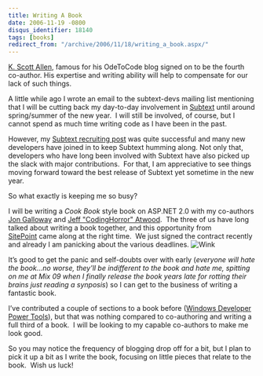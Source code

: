 ```yaml
---
title: Writing A Book
date: 2006-11-19 -0800
disqus_identifier: 18140
tags: [books]
redirect_from: "/archive/2006/11/18/writing_a_book.aspx/"
---
```


[K. Scott
Allen](http://odetocode.com/blogs/scott/ "Scott Allen's Blog"), famous
for his OdeToCode blog signed on to be the fourth co-author. His
expertise and writing ability will help to compensate for our lack of
such things.

A little while ago I wrote an email to the subtext-devs mailing list
mentioning that I will be cutting back my day-to-day involvement in
[Subtext](http://subtextproject.com/ "Subtext Project Website") until
around spring/summer of the new year.  I will still be involved, of
course, but I cannot spend as much time writing code as I have been in
the past.

However, my [Subtext recruiting
post](https://haacked.com/archive/2006/11/03/Seriously_Cool_Jobs_Available.aspx "Cool Jobs Available")
was quite successful and many new developers have joined in to keep
Subtext humming along. Not only that, developers who have long been
involved with Subtext have also picked up the slack with major
contributions.  For that, I am appreciative to see things moving forward
toward the best release of Subtext yet sometime in the new year.

So what exactly is keeping me so busy? 

I will be writing a *Cook Book* style book on ASP.NET 2.0 with my
co-authors [Jon Galloway](http://weblogs.asp.net/jgalloway/) and [Jeff
"CodingHorror" Atwood](http://codinghorror.com/ "Coding Horror").  The
three of us have long talked about writing a book together, and this
opportunity from [SitePoint](http://www.sitepoint.com/ "SitePoint") came
along at the right time.  We just signed the contract recently and
already I am panicking about the various deadlines.
![Wink](https://haacked.com/Images/emotions/smiley-wink.gif)

It’s good to get the panic and self-doubts over with early (*everyone
will hate the book...no worse, they'll be indifferent to the book and
hate me, spitting on me at Mix 09 when I finally release the book years
late for rotting their brains just reading a synposis*) so I can get to
the business of writing a fantastic book.

I’ve contributed a couple of sections to a book before ([Windows
Developer Power
Tools](http://www.amazon.com/Windows-Developer-Power-Tools-Turbocharge/dp/0596527543 "Windows Developer Power Tools")),
but that was nothing compared to co-authoring and writing a full third
of a book.  I will be looking to my capable co-authors to make me look
good.

So you may notice the frequency of blogging drop off for a bit, but I
plan to pick it up a bit as I write the book, focusing on little pieces
that relate to the book.  Wish us luck!

